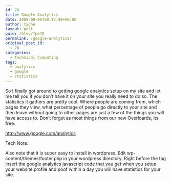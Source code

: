 ```yaml
---
id: 78
title: Google Analytics
date: 2008-08-06T00:17:48+00:00
author: tyghe
layout: post
guid: /blog/?p=78
permalink: /google-analytics/
original_post_id:
  - 78
categories:
  - Technical Computing
tags:
  - analytics
  - google
  - statistics
---
```

So I finally got around to getting google analytics setup on my site and let me tell you if you don&#8217;t have it on your site you really need to do so. The statistics it gathers are pretty cool. Where people are coming from, which pages they view, what percentage of people go directly to your site and then leave without going to other pages are just a few of the things you will have access to. Don&#8217;t forget as most things from our new Overloards, its free.

<a title="Google Analytics" href="http://www.google.com/analytics" target="_blank">http://www.google.com/analytics</a>

Tech Note:

Also note that it is super easy to install in wordpress. Edit wp-content/themes/<theme name>footer.php in your wordpress directory. Right before the </body> tag insert the google analytics javascript code that you get when you setup your website profile and poof within a day you will have statistics for your site.
